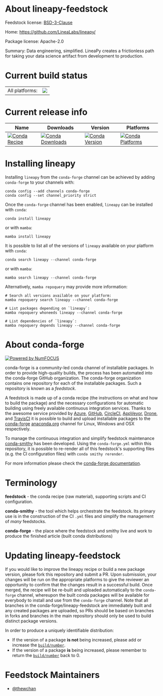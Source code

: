 About lineapy-feedstock
=======================

Feedstock license: [BSD-3-Clause](https://github.com/conda-forge/lineapy-feedstock/blob/main/LICENSE.txt)

Home: https://github.com/LineaLabs/lineapy/

Package license: Apache-2.0

Summary: Data engineering, simplified. LineaPy creates a frictionless path for taking your data science artifact from development to production.

Current build status
====================


<table><tr><td>All platforms:</td>
    <td>
      <a href="https://dev.azure.com/conda-forge/feedstock-builds/_build/latest?definitionId=16277&branchName=main">
        <img src="https://dev.azure.com/conda-forge/feedstock-builds/_apis/build/status/lineapy-feedstock?branchName=main">
      </a>
    </td>
  </tr>
</table>

Current release info
====================

| Name | Downloads | Version | Platforms |
| --- | --- | --- | --- |
| [![Conda Recipe](https://img.shields.io/badge/recipe-lineapy-green.svg)](https://anaconda.org/conda-forge/lineapy) | [![Conda Downloads](https://img.shields.io/conda/dn/conda-forge/lineapy.svg)](https://anaconda.org/conda-forge/lineapy) | [![Conda Version](https://img.shields.io/conda/vn/conda-forge/lineapy.svg)](https://anaconda.org/conda-forge/lineapy) | [![Conda Platforms](https://img.shields.io/conda/pn/conda-forge/lineapy.svg)](https://anaconda.org/conda-forge/lineapy) |

Installing lineapy
==================

Installing `lineapy` from the `conda-forge` channel can be achieved by adding `conda-forge` to your channels with:

```
conda config --add channels conda-forge
conda config --set channel_priority strict
```

Once the `conda-forge` channel has been enabled, `lineapy` can be installed with `conda`:

```
conda install lineapy
```

or with `mamba`:

```
mamba install lineapy
```

It is possible to list all of the versions of `lineapy` available on your platform with `conda`:

```
conda search lineapy --channel conda-forge
```

or with `mamba`:

```
mamba search lineapy --channel conda-forge
```

Alternatively, `mamba repoquery` may provide more information:

```
# Search all versions available on your platform:
mamba repoquery search lineapy --channel conda-forge

# List packages depending on `lineapy`:
mamba repoquery whoneeds lineapy --channel conda-forge

# List dependencies of `lineapy`:
mamba repoquery depends lineapy --channel conda-forge
```


About conda-forge
=================

[![Powered by
NumFOCUS](https://img.shields.io/badge/powered%20by-NumFOCUS-orange.svg?style=flat&colorA=E1523D&colorB=007D8A)](https://numfocus.org)

conda-forge is a community-led conda channel of installable packages.
In order to provide high-quality builds, the process has been automated into the
conda-forge GitHub organization. The conda-forge organization contains one repository
for each of the installable packages. Such a repository is known as a *feedstock*.

A feedstock is made up of a conda recipe (the instructions on what and how to build
the package) and the necessary configurations for automatic building using freely
available continuous integration services. Thanks to the awesome service provided by
[Azure](https://azure.microsoft.com/en-us/services/devops/), [GitHub](https://github.com/),
[CircleCI](https://circleci.com/), [AppVeyor](https://www.appveyor.com/),
[Drone](https://cloud.drone.io/welcome), and [TravisCI](https://travis-ci.com/)
it is possible to build and upload installable packages to the
[conda-forge](https://anaconda.org/conda-forge) [anaconda.org](https://anaconda.org/)
channel for Linux, Windows and OSX respectively.

To manage the continuous integration and simplify feedstock maintenance
[conda-smithy](https://github.com/conda-forge/conda-smithy) has been developed.
Using the ``conda-forge.yml`` within this repository, it is possible to re-render all of
this feedstock's supporting files (e.g. the CI configuration files) with ``conda smithy rerender``.

For more information please check the [conda-forge documentation](https://conda-forge.org/docs/).

Terminology
===========

**feedstock** - the conda recipe (raw material), supporting scripts and CI configuration.

**conda-smithy** - the tool which helps orchestrate the feedstock.
                   Its primary use is in the construction of the CI ``.yml`` files
                   and simplify the management of *many* feedstocks.

**conda-forge** - the place where the feedstock and smithy live and work to
                  produce the finished article (built conda distributions)


Updating lineapy-feedstock
==========================

If you would like to improve the lineapy recipe or build a new
package version, please fork this repository and submit a PR. Upon submission,
your changes will be run on the appropriate platforms to give the reviewer an
opportunity to confirm that the changes result in a successful build. Once
merged, the recipe will be re-built and uploaded automatically to the
`conda-forge` channel, whereupon the built conda packages will be available for
everybody to install and use from the `conda-forge` channel.
Note that all branches in the conda-forge/lineapy-feedstock are
immediately built and any created packages are uploaded, so PRs should be based
on branches in forks and branches in the main repository should only be used to
build distinct package versions.

In order to produce a uniquely identifiable distribution:
 * If the version of a package **is not** being increased, please add or increase
   the [``build/number``](https://docs.conda.io/projects/conda-build/en/latest/resources/define-metadata.html#build-number-and-string).
 * If the version of a package **is** being increased, please remember to return
   the [``build/number``](https://docs.conda.io/projects/conda-build/en/latest/resources/define-metadata.html#build-number-and-string)
   back to 0.

Feedstock Maintainers
=====================

* [@thewchan](https://github.com/thewchan/)


